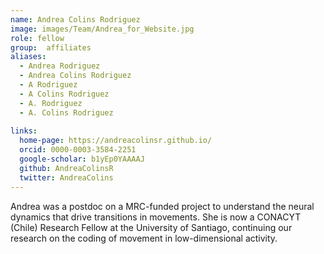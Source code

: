 ```yaml
---
name: Andrea Colins Rodriguez
image: images/Team/Andrea_for_Website.jpg
role: fellow
group:  affiliates
aliases:
  - Andrea Rodriguez
  - Andrea Colins Rodriguez
  - A Rodriguez
  - A Colins Rodriguez
  - A. Rodriguez
  - A. Colins Rodriguez
    
links:
  home-page: https://andreacolinsr.github.io/
  orcid: 0000-0003-3584-2251
  google-scholar: b1yEp0YAAAAJ
  github: AndreaColinsR
  twitter: AndreaColins
---
```


Andrea was a postdoc on a MRC-funded project to understand the neural dynamics that drive transitions in movements. She is now a CONACYT (Chile) Research Fellow at the University of Santiago, continuing our research on the coding of movement in low-dimensional activity.
